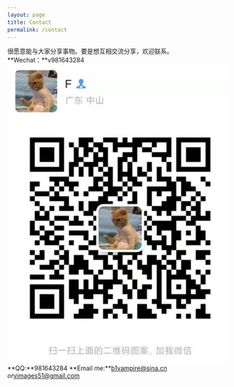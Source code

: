 ```yaml
---
layout: page
title: Contact
permalink: /contact
---
```


很愿意能与大家分享事物。要是想互相交流分享，欢迎联系。  
**Wechat：**v981643284  
![wechat](../assets/img/wechat.jpg)
**QQ:**981643284
**Email me:**b1vampire@sina.cn *or*vimages51@gmail.com
